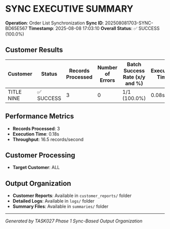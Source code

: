 # SYNC EXECUTIVE SUMMARY

**Operation**: Order List Synchronization
**Sync ID**: 202508081703-SYNC-BD65E567
**Timestamp**: 2025-08-08 17:03:10
**Overall Status**: ✅ SUCCESS (100.0%)

## Customer Results

| Customer | Status | Records Processed | Number of Errors | Batch Success Rate (x/y and %) | Execution Time |
|----------|--------|-------------------|------------------|--------------------------------|----------------|
| TITLE NINE | ✅ SUCCESS | 3 | 0 | 1/1 (100.0%) | 0.08s |

## Performance Metrics
- **Records Processed**: 3
- **Execution Time**: 0.18s
- **Throughput**: 16.5 records/second

## Customer Processing
- **Target Customer**: ALL

## Output Organization
- **Customer Reports**: Available in `customer_reports/` folder
- **Detailed Logs**: Available in `logs/` folder
- **Summary Files**: Available in `summaries/` folder

---
*Generated by TASK027 Phase 1 Sync-Based Output Organization*